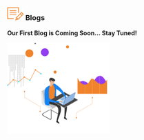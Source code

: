 ### <img src="images/blogs_icon.png" style="zoom:80%;" /> Blogs

**Our First Blog is Coming Soon... Stay Tuned!**

<img src="images/blogs_1.png" style="zoom: 50%;" />



